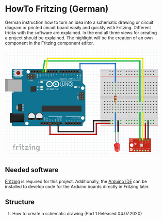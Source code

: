 # HowTo Fritzing (German)
German instruction how to turn an idea into a schematic drawing
or circuit diagram or printed circuit board easily and quickly 
with Fritzing. Different tricks with the software are explained.
In the end all three views for creating a project should be 
explained. The highlight will be the creation of an own component
in the Fritzing component editor.

![Schema](Part_1/images/Finish_drawing.png)

## Needed software
[Fritzing](https://fritzing.org/download/) is required for this project. 
Additionally, the [Arduino IDE](https://www.arduino.cc/en/Main/Software) 
can be installed to develop code for the Arduino boards directly in Fritzing later.

## Structure
1. How to create a schematic drawing (Part 1 Released 04.07.2020)


